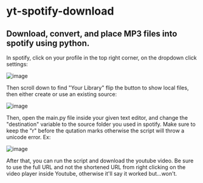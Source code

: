 # yt-spotify-download

## Download, convert, and place MP3 files into spotify using python.

In spotify, click on your profile in the top right corner, on the dropdown click settings:

![image](https://github.com/Nagamakii/yt-spotify-download/assets/65210794/baa3ee95-e4ca-4282-ad93-3c30af49641d)

Then scroll down to find "Your Library" flip the button to show local files, then either create or use an existing source:

![image](https://github.com/Nagamakii/yt-spotify-download/assets/65210794/55cbf88d-3d85-4a0c-ae9c-3452ece7f706)

Then, open the main.py file inside your given text editor, and change the "destination" variable to the source folder you used in spotify. Make sure to keep the "r" before the qutation marks otherwise the script will throw a unicode error. Ex:

![image](https://github.com/Nagamakii/yt-spotify-download/assets/65210794/b5344365-6b50-4a96-ad72-3069882457f9)

After that, you can run the script and download the youtube video. Be sure to use the full URL and not the shortened URL from right clicking on the video player inside Youtube, otherwise it'll say it worked but...won't.
